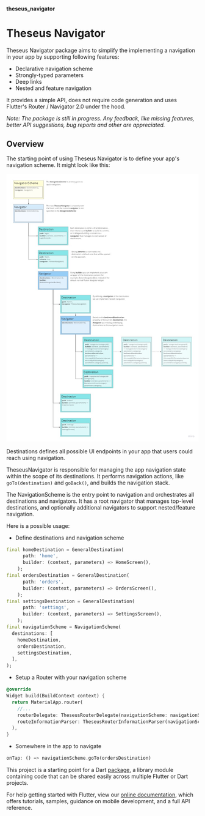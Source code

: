 #### theseus_navigator

# Theseus Navigator

Theseus Navigator package aims to simplify the implementing a navigation in your app by supporting following features:
- Declarative navigation scheme
- Strongly-typed parameters
- Deep links
- Nested and feature navigation

It provides a simple API, does not require code generation and uses Flutter's Router / Navigator 2.0 under the hood.

*Note: The package is still in progress. Any feedback, like missing features, better API suggestions, bug reports and other are appreciated.*

## Overview

The starting point of using Theseus Navigator is to define your app's navigation scheme.
It might look like this:

![NavigationScheme](./assets/NavigationScheme.jpg)

Destinations defines all possible UI endpoints in your app that users could reach using navigation.

TheseusNavigator is responsible for managing the app navigation state within the scope of its destinations. It performs navigation actions, like `goTo(destination)` and `goBack()`, and builds the navigation stack.

The NavigationScheme is the entry point to navigation and orchestrates all destinations and navigators. It has a root navigator that manages top-level destinations, and optionally additional navigators to support nested/feature navigation.

Here is a possible usage:
- Define destinations and navigation scheme
```dart
final homeDestination = GeneralDestination(
      path: 'home',
      builder: (context, parameters) => HomeScreen(),
    );
final ordersDestination = GeneralDestination(
      path: 'orders',
      builder: (context, parameters) => OrdersScreen(),
    );
final settingsDestination = GeneralDestination(
      path: 'settings',
      builder: (context, parameters) => SettingsScreen(),
    ); 
final navigationScheme = NavigationScheme(
  destinations: [
    homeDestination,
    ordersDestination,
    settingsDestination,
  ],
);
```
- Setup a Router with your navigation scheme
```dart
@override
Widget build(BuildContext context) {
  return MaterialApp.router(
    //...
    routerDelegate: TheseusRouterDelegate(navigationScheme: navigationScheme),
    routeInformationParser: TheseusRouterInformationParser(navigationScheme: navigationScheme),
  ),
}
```
- Somewhere in the app to navigate
```dart
onTap: () => navigationScheme.goTo(ordersDestination)
```





This project is a starting point for a Dart
[package](https://flutter.dev/developing-packages/),
a library module containing code that can be shared easily across
multiple Flutter or Dart projects.

For help getting started with Flutter, view our 
[online documentation](https://flutter.dev/docs), which offers tutorials, 
samples, guidance on mobile development, and a full API reference.
